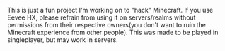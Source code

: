 This is just a fun project I'm working on to "hack" Minecraft. If you use Eevee HX, please refrain from using it on servers/realms without permissions from their respective owners(you don't want to ruin the Minecraft experience from other people). This was made to be played in singleplayer, but may work in servers.

